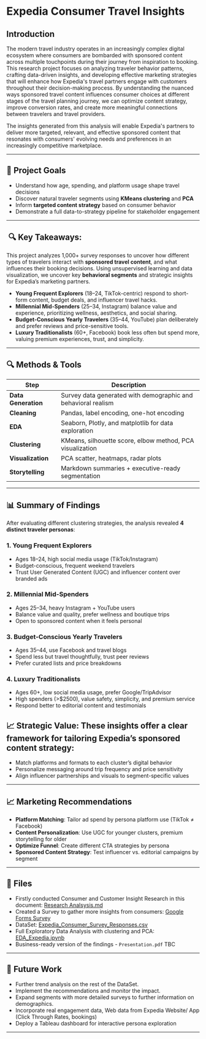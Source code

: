 # Expedia Consumer Travel Insights

## Introduction

The modern travel industry operates in an increasingly complex digital ecosystem where consumers are bombarded with sponsored content across multiple touchpoints during their journey from inspiration to booking. This research project focuses on analyzing traveler behavior patterns, crafting data-driven insights, and developing effective marketing strategies that will enhance how Expedia's travel partners engage with customers throughout their decision-making process. By understanding the nuanced ways sponsored travel content influences consumer choices at different stages of the travel planning journey, we can optimize content strategy, improve conversion rates, and create more meaningful connections between travelers and travel providers. 

The insights generated from this analysis will enable Expedia's partners to deliver more targeted, relevant, and effective sponsored content that resonates with consumers' evolving needs and preferences in an increasingly competitive marketplace.

---

## 🧠 Project Goals

- Understand how age, spending, and platform usage shape travel decisions
- Discover natural traveler segments using **KMeans clustering** and **PCA**
- Inform **targeted content strategy** based on consumer behavior
- Demonstrate a full data-to-strategy pipeline for stakeholder engagement

---

##  🔍 Key Takeaways:

This project analyzes 1,000+ survey responses to uncover how different types of travelers interact with **sponsored travel content**, and what influences their booking decisions. Using unsupervised learning and data visualization, we uncover key **behavioral segments** and strategic insights for Expedia’s marketing partners.

- **Young Frequent Explorers** (18–24, TikTok-centric) respond to short-form content, budget deals, and influencer travel hacks.
- **Millennial Mid-Spenders** (25–34, Instagram) balance value and experience, prioritizing wellness, aesthetics, and social sharing.
- **Budget-Conscious Yearly Travelers** (35–44, YouTube) plan deliberately and prefer reviews and price-sensitive tools.
- **Luxury Traditionalists** (60+, Facebook) book less often but spend more, valuing premium experiences, trust, and simplicity.

---

## 🔍 Methods & Tools

| Step               | Description                                              |
|--------------------|----------------------------------------------------------|
| **Data Generation** | Survey data generated with demographic and behavioral realism |
| **Cleaning**        | Pandas, label encoding, one-hot encoding                 |
| **EDA**             | Seaborn, Plotly, and matplotlib for data exploration     |
| **Clustering**      | KMeans, silhouette score, elbow method, PCA visualization |
| **Visualization**   | PCA scatter, heatmaps, radar plots                       |
| **Storytelling**    | Markdown summaries + executive-ready segmentation        |

---

## 📊 Summary of Findings

After evaluating different clustering strategies, the analysis revealed **4 distinct traveler personas**:

### 1. Young Frequent Explorers
- Ages 18–24, high social media usage (TikTok/Instagram)
- Budget-conscious, frequent weekend travelers
- Trust User Generated Content (UGC) and influencer content over branded ads

### 2. Millennial Mid-Spenders
- Ages 25–34, heavy Instagram + YouTube users
- Balance value and quality, prefer wellness and boutique trips
- Open to sponsored content when it feels personal

### 3. Budget-Conscious Yearly Travelers
- Ages 35–44, use Facebook and travel blogs
- Spend less but travel thoughtfully, trust peer reviews
- Prefer curated lists and price breakdowns

### 4. Luxury Traditionalists
- Ages 60+, low social media usage, prefer Google/TripAdvisor
- High spenders (>$2500), value safety, simplicity, and premium service
- Respond better to editorial content and testimonials


## 📈 Strategic Value: These insights offer a clear framework for tailoring Expedia’s sponsored content strategy:

- Match platforms and formats to each cluster’s digital behavior
- Personalize messaging around trip frequency and price sensitivity
- Align influencer partnerships and visuals to segment-specific values

---

## 📈 Marketing Recommendations

- **Platform Matching**: Tailor ad spend by persona platform use (TikTok ≠ Facebook)
- **Content Personalization**: Use UGC for younger clusters, premium storytelling for older
- **Optimize Funnel**: Create different CTA strategies by persona
- **Sponsored Content Strategy**: Test influencer vs. editorial campaigns by segment

---

## 📎 Files

- Firstly conducted Consumer and Customer Insight Research in this document: [Research Analsysis.md](https://github.com/olidare/Data-Analytics---Expedia/blob/main/Documentation/research_analysis.md)
- Created a Survey to gather more insights from consumers: [Google Forms Survey](https://docs.google.com/forms/d/e/1FAIpQLSdJvahDkJbf2xOPi-oCNghbwcIBVSq11vwM4xECfdkjktkZcg/viewform)
- DataSet: [Expedia_Consumer_Survey_Responses.csv](https://github.com/olidare/Data-Analytics---Expedia/blob/main/Expedia_Consumer_Survey_Responses.csv)
- Full Exploratory Data Analysis with clustering and PCA: [EDA_Expedia.ipynb](https://github.com/olidare/Data-Analytics---Expedia/blob/main/EDA_Expedia.ipynb)
- Business-ready version of the findings - `Presentation.pdf` TBC

  
---

## 🚀 Future Work

- Further trend analysis on the rest of the DataSet.
- Implement the recommendations and monitor the impact.
- Expand segments with more detailed surveys to further information on demographics.
- Incorporate real engagement data, Web data from Expedia Website/ App (Click Through Rates, bookings)
- Deploy a Tableau dashboard for interactive persona exploration

---

